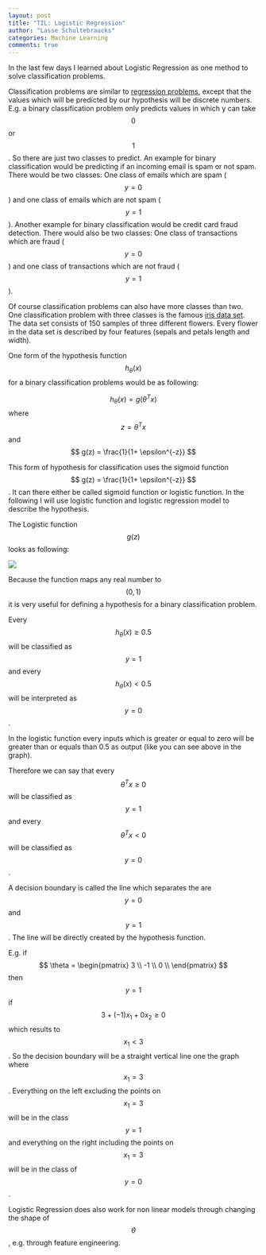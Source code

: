 ```yaml
---
layout: post
title: "TIL: Logistic Regression"
author: "Lasse Schultebraucks"
categories: Machine Learning
comments: true
---
```


In the last few days I learned about Logistic Regression as one method to solve classification problems.

Classification problems are similar to [regression problems](https://lasseschultebraucks.com/machine/learning/2018/04/30/til-cost-functions-for-linear-regression.html), except that the values which will be predicted by our hypothesis will be discrete numbers. 
E.g. a binary classification problem only predicts values in which y can take $$ 0 $$ or $$ 1 $$. So there are just two classes to predict.
An example for binary classification would be predicting if an incoming email is spam or not spam. There would be two classes: One class of emails
which are spam ($$ y = 0 $$) and one class of emails which are not spam ($$ y = 1 $$). Another example for binary classification would be credit card fraud detection. There would also be two classes:
One class of transactions which are fraud ($$ y = 0 $$) and one class of transactions which are not fraud ($$ y = 1 $$).

Of course classification problems can also have more classes than two. One classification problem with three classes is the famous [iris data set](https://en.wikipedia.org/wiki/Iris_flower_data_set). The data set
consists of 150 samples of three different flowers. Every flower in the data set is described by four features (sepals and petals length and width).

One form of the hypothesis function $$ h_{\theta} (x) $$ for a binary classification problems would be as following:

$$ h_{\theta} (x) = g ({\theta}^T x) $$ where  $$ z = \theta ^T x $$ and $$ g(z) = \frac{1}{1+ \epsilon^{-z}} $$ 

This form of hypothesis for classification uses the sigmoid function $$ g(z) = \frac{1}{1+ \epsilon^{-z}} $$. It can there either be called sigmoid function or
logistic function. In the following I will use logistic function and logistic regression model to describe the hypothesis.

The Logistic function $$ g(z) $$ looks as following:

![](https://upload.wikimedia.org/wikipedia/commons/8/88/Logistic-curve.svg)

Because the function maps any real number to $$ (0,1) $$ it is very useful for defining a hypothesis for a binary classification problem.

Every $$ h_{\theta} (x) \geq 0.5 $$ will be classified as $$ y = 1 $$ and every $$ h_{\theta} (x) < 0.5 $$ will be interpreted as $$ y = 0 $$.

In the logistic function every inputs which is greater or equal to zero will be greater than or equals than 0.5 as output (like you can see above in the graph).

Therefore we can say that every $$ \theta^T x \geq 0 $$ will be classified as $$ y = 1 $$ and every  $$ \theta^T x < 0 $$ will be classified as $$ y = 0 $$.

A decision boundary is called the line which separates the are $$ y = 0 $$ and $$ y = 1 $$. The line will be directly created by the hypothesis function.

E.g. if $$ \theta = \begin{pmatrix} 3 \\ -1 \\  0 \\ \end{pmatrix} $$ then $$ y = 1 $$ if
$$ 3 + (-1)x_1 + 0x_2 \geq 0 $$ which results to $$ x_1 < 3 $$ . So the decision boundary will be a straight vertical line one the graph where $$ x_1 = 3 $$.
Everything on the left excluding the points on $$ x_1 = 3 $$ will be in the class $$ y = 1 $$ and everything on the right including the points on $$ x_1 = 3 $$ will be in the class of $$ y = 0 $$.

Logistic Regression does also work for non linear models through changing the shape of $$ \theta $$, e.g. through feature engineering.